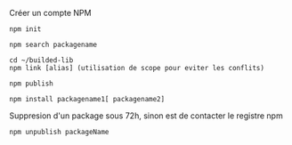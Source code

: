 Créer un compte NPM

```
npm init
```

```
npm search packagename
```

```
cd ~/builded-lib
npm link [alias] (utilisation de scope pour eviter les conflits)
```

```
npm publish
```


```
npm install packagename1[ packagename2]
```


Suppresion d'un package sous 72h, sinon est de contacter le registre npm
```
npm unpublish packageName
```
